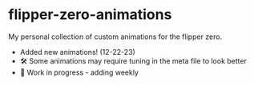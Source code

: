 # flipper-zero-animations

My personal collection of custom animations for the flipper zero.

* Added new animations! (12-22-23)
* 🛠️ Some animations may require tuning in the meta file to look better
* 🚧 Work in progress - adding weekly
